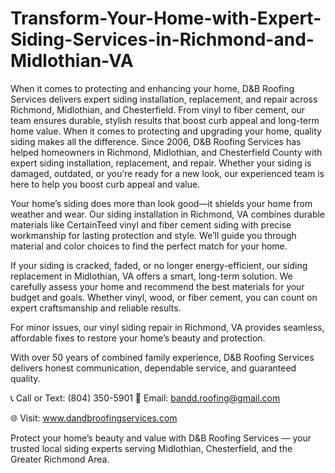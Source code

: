 # Transform-Your-Home-with-Expert-Siding-Services-in-Richmond-and-Midlothian-VA
When it comes to protecting and enhancing your home, D&amp;B Roofing Services delivers expert siding installation, replacement, and repair across Richmond, Midlothian, and Chesterfield. From vinyl to fiber cement, our team ensures durable, stylish results that boost curb appeal and long-term home value.
When it comes to protecting and upgrading your home, quality siding makes all the difference. Since 2006, D&B Roofing Services has helped homeowners in Richmond, Midlothian, and Chesterfield County with expert siding installation, replacement, and repair. Whether your siding is damaged, outdated, or you’re ready for a new look, our experienced team is here to help you boost curb appeal and value.

Your home’s siding does more than look good—it shields your home from weather and wear. Our siding installation in Richmond, VA combines durable materials like CertainTeed vinyl and fiber cement siding with precise workmanship for lasting protection and style. We’ll guide you through material and color choices to find the perfect match for your home.

If your siding is cracked, faded, or no longer energy-efficient, our siding replacement in Midlothian, VA offers a smart, long-term solution. We carefully assess your home and recommend the best materials for your budget and goals. Whether vinyl, wood, or fiber cement, you can count on expert craftsmanship and reliable results.

For minor issues, our vinyl siding repair in Richmond, VA provides seamless, affordable fixes to restore your home’s beauty and protection.

With over 50 years of combined family experience, D&B Roofing Services delivers honest communication, dependable service, and guaranteed quality.

📞 Call or Text: (804) 350-5901
📧 Email: bandd.roofing@gmail.com

🌐 Visit: www.dandbroofingservices.com

Protect your home’s beauty and value with D&B Roofing Services — your trusted local siding experts serving Midlothian, Chesterfield, and the Greater Richmond Area.
